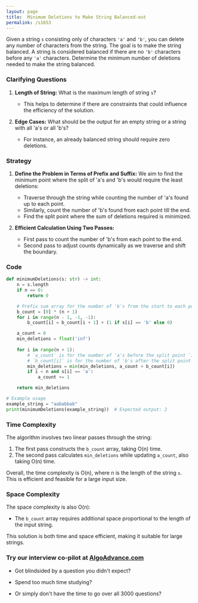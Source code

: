 ```yaml
---
layout: page
title:  Minimum Deletions to Make String Balanced-out
permalink: /s1653
---
```


Given a string `s` consisting only of characters `'a'` and `'b'`, you can delete any number of characters from the string. The goal is to make the string balanced. A string is considered balanced if there are no `'b'` characters before any `'a'` characters. Determine the minimum number of deletions needed to make the string balanced.

### Clarifying Questions

1. **Length of String:** What is the maximum length of string `s`? 
   - This helps to determine if there are constraints that could influence the efficiency of the solution.

2. **Edge Cases:** What should be the output for an empty string or a string with all 'a's or all 'b's?
   - For instance, an already balanced string should require zero deletions.

### Strategy

1. **Define the Problem in Terms of Prefix and Suffix:** We aim to find the minimum point where the split of 'a's and 'b's would require the least deletions:
   - Traverse through the string while counting the number of 'a's found up to each point.
   - Similarly, count the number of 'b's found from each point till the end.
   - Find the split point where the sum of deletions required is minimized.

2. **Efficient Calculation Using Two Passes:**
   - First pass to count the number of 'b's from each point to the end.
   - Second pass to adjust counts dynamically as we traverse and shift the boundary.

### Code

```python
def minimumDeletions(s: str) -> int:
    n = s.length
    if n == 0:
        return 0

    # Prefix sum array for the number of 'b's from the start to each point.
    b_count = [0] * (n + 1)
    for i in range(n - 1, -1, -1):
        b_count[i] = b_count[i + 1] + (1 if s[i] == 'b' else 0)

    a_count = 0
    min_deletions = float('inf')
    
    for i in range(n + 1):
        # `a_count` is for the number of 'a's before the split point `i`.
        # `b_count[i]` is for the number of 'b's after the split point `i`.
        min_deletions = min(min_deletions, a_count + b_count[i])
        if i < n and s[i] == 'a':
            a_count += 1

    return min_deletions

# Example usage
example_string = "aababbab"
print(minimumDeletions(example_string))  # Expected output: 2
```

### Time Complexity

The algorithm involves two linear passes through the string:

1. The first pass constructs the `b_count` array, taking O(n) time.
2. The second pass calculates `min_deletions` while updating `a_count`, also taking O(n) time.

Overall, the time complexity is O(n), where n is the length of the string `s`. This is efficient and feasible for a large input size.

### Space Complexity

The space complexity is also O(n):

- The `b_count` array requires additional space proportional to the length of the input string.

This solution is both time and space efficient, making it suitable for large strings.


### Try our interview co-pilot at [AlgoAdvance.com](https://algoAdvance.com)

- Got blindsided by a question you didn't expect?

- Spend too much time studying?

- Or simply don't have the time to go over all 3000 questions?

